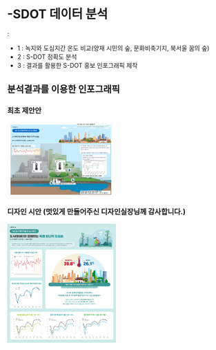 # -SDOT 데이터 분석
: 

- 1 :   녹지와 도심지간 온도 비교(양재 시민의 숲, 문화비축기지, 북서울 꿈의 숲) 
- 2 :  S-DOT 정확도 분석
- 3 :  결과를 활용한 S-DOT 홍보 인포그래픽 제작





## 분석결과를 이용한 인포그래픽


### 최초 제안안
<img src="https://github.com/hoheer/-SDOT_ACC/blob/main/image/%EC%8B%9C%EC%95%88.PNG" width="50%" height="40%" title="px(500)" alt="RubberDuck"></img>




### 디자인 시안 (멋있게 만들어주신 디자인실장님께 감사합니다.)
<img src="https://github.com/hoheer/-SDOT_ACC/blob/main/image/%EB%8F%84%EC%8B%AC%EC%88%B2-0902-B.jpg" width="50%" height="40%" title="px(500)" alt="RubberDuck"></img>


